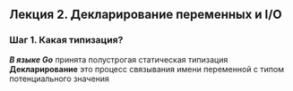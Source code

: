 ## Лекция 2. Декларирование переменных и I/O

### Шаг 1. Какая типизация?
***В языке Go*** принята полустрогая статическая типизация
**Декларирование** это процесс связывания имени переменной с типом потенциального значения
